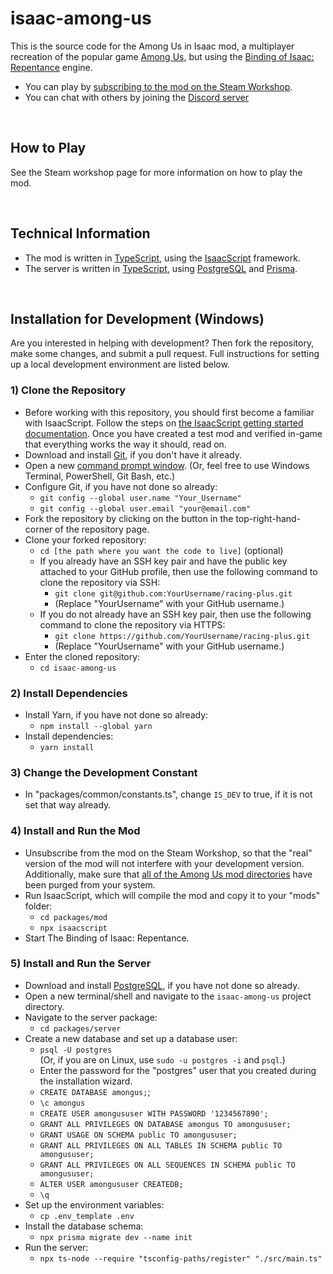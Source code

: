# isaac-among-us

<!-- markdownlint-disable MD033 -->

This is the source code for the Among Us in Isaac mod, a multiplayer recreation of the popular game [Among Us](https://store.steampowered.com/app/945360/Among_Us/), but using the [Binding of Isaac: Repentance](https://store.steampowered.com/app/1426300/The_Binding_of_Isaac_Repentance/) engine.

- You can play by [subscribing to the mod on the Steam Workshop](https://steamcommunity.com/app/250900/workshop/).
- You can chat with others by joining the [Discord server](https://discord.gg/K7Rh66G2vM)

<br>

## How to Play

See the Steam workshop page for more information on how to play the mod.

<br>

## Technical Information

- The mod is written in [TypeScript](https://www.typescriptlang.org/), using the [IsaacScript](https://isaacscript.github.io/) framework.
- The server is written in [TypeScript](https://www.typescriptlang.org/), using [PostgreSQL](https://www.postgresql.org/) and [Prisma](https://www.prisma.io/).

<br>

## Installation for Development (Windows)

Are you interested in helping with development? Then fork the repository, make some changes, and submit a pull request. Full instructions for setting up a local development environment are listed below.

### 1) Clone the Repository

- Before working with this repository, you should first become a familiar with IsaacScript. Follow the steps on [the IsaacScript getting started documentation](https://isaacscript.github.io/docs/getting-started). Once you have created a test mod and verified in-game that everything works the way it should, read on.
- Download and install [Git](https://git-scm.com/), if you don't have it already.
- Open a new [command prompt window](https://www.howtogeek.com/235101/10-ways-to-open-the-command-prompt-in-windows-10/). (Or, feel free to use Windows Terminal, PowerShell, Git Bash, etc.)
- Configure Git, if you have not done so already:
  - `git config --global user.name "Your_Username"`
  - `git config --global user.email "your@email.com"`
- Fork the repository by clicking on the button in the top-right-hand-corner of the repository page.
- Clone your forked repository:
  - `cd [the path where you want the code to live]` (optional)
  - If you already have an SSH key pair and have the public key attached to your GitHub profile, then use the following command to clone the repository via SSH:
    - `git clone git@github.com:YourUsername/racing-plus.git`
    - (Replace "YourUsername" with your GitHub username.)
  - If you do not already have an SSH key pair, then use the following command to clone the repository via HTTPS:
    - `git clone https://github.com/YourUsername/racing-plus.git`
    - (Replace "YourUsername" with your GitHub username.)
- Enter the cloned repository:
  - `cd isaac-among-us`

### 2) Install Dependencies

- Install Yarn, if you have not done so already:
  - `npm install --global yarn`
- Install dependencies:
  - `yarn install`

### 3) Change the Development Constant

- In "packages/common/constants.ts", change `IS_DEV` to true, if it is not set that way already.

### 4) Install and Run the Mod

- Unsubscribe from the mod on the Steam Workshop, so that the "real" version of the mod will not interfere with your development version. Additionally, make sure that [all of the Among Us mod directories](https://github.com/Zamiell/isaac-faq/blob/main/directories-and-save-files.md) have been purged from your system.
- Run IsaacScript, which will compile the mod and copy it to your "mods" folder:
  - `cd packages/mod`
  - `npx isaacscript`
- Start The Binding of Isaac: Repentance.

### 5) Install and Run the Server

- Download and install [PostgreSQL](https://www.postgresql.org/download/), if you have not done so already.
- Open a new terminal/shell and navigate to the `isaac-among-us` project directory.
- Navigate to the server package:
  - `cd packages/server`
- Create a new database and set up a database user:
  - `psql -U postgres` <br>
    (Or, if you are on Linux, use `sudo -u postgres -i` and `psql`.)
  - Enter the password for the "postgres" user that you created during the installation wizard.
  - `CREATE DATABASE amongus;`;
  - `\c amongus`
  - `CREATE USER amongususer WITH PASSWORD '1234567890';`
  - `GRANT ALL PRIVILEGES ON DATABASE amongus TO amongususer;`
  - `GRANT USAGE ON SCHEMA public TO amongususer;`
  - `GRANT ALL PRIVILEGES ON ALL TABLES IN SCHEMA public TO amongususer;`
  - `GRANT ALL PRIVILEGES ON ALL SEQUENCES IN SCHEMA public TO amongususer;`
  - `ALTER USER amongususer CREATEDB;`
  - `\q`
- Set up the environment variables:
  - `cp .env_template .env`
- Install the database schema:
  - `npx prisma migrate dev --name init`
- Run the server:
  - `npx ts-node --require "tsconfig-paths/register" "./src/main.ts"`

